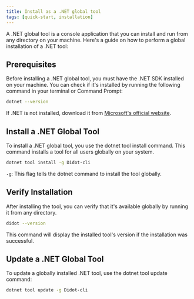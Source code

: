 ```yaml
---
title: Install as a .NET global tool
tags: [quick-start, installation]
---
```

A .NET global tool is a console application that you can install and run from any directory on your machine. Here's a guide on how to perform a global installation of a .NET tool:

## Prerequisites

Before installing a .NET global tool, you must have the .NET SDK installed on your machine. You can check if it's installed by running the following command in your terminal or Command Prompt:

```bash
dotnet --version
```

If .NET is not installed, download it from [Microsoft's official website](https://dotnet.microsoft.com/download/dotnet).

## Install a .NET Global Tool

To install a .NET global tool, you use the dotnet tool install command. This command installs a tool for all users globally on your system.

```bash
dotnet tool install -g Didot-cli
```

`-g`: This flag tells the dotnet command to install the tool globally.

## Verify Installation

After installing the tool, you can verify that it's available globally by running it from any directory.

```bash
didot --version
```

This command will display the installed tool's version if the installation was successful.

## Update a .NET Global Tool

To update a globally installed .NET tool, use the dotnet tool update command:

```bash
dotnet tool update -g Didot-cli
```
